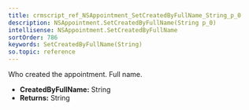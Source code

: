 ```yaml
---
title: crmscript_ref_NSAppointment_SetCreatedByFullName_String_p_0
description: NSAppointment.SetCreatedByFullName(String p_0)
intellisense: NSAppointment.SetCreatedByFullName
sortOrder: 786
keywords: SetCreatedByFullName(String)
so.topic: reference
---
```



Who created the appointment. Full name.



* **CreatedByFullName:** String
* **Returns:** String


